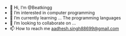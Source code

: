 - 👋 Hi, I’m @Beatkingg
- 👀 I’m interested in computer programming
- 🌱 I’m currently learning ... The programming languages 
- 💞️ I’m looking to collaborate on ...
- 📫 How to reach me aadhesh.singh88699@gmail.com

<!---
Beatkingg/Beatkingg is a ✨ special ✨ repository because its `README.md` (this file) appears on your GitHub profile.
You can click the Preview link to take a look at your changes.
--->
